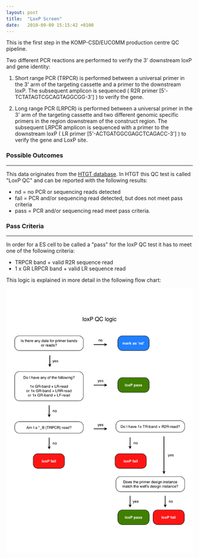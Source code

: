 ```yaml
---
layout: post
title:  "LoxP Screen"
date:   2010-09-09 15:15:42 +0100
---
```


This is the first step in the KOMP-CSD/EUCOMM production centre QC pipeline.

Two different PCR reactions are performed to verify the 3' downstream loxP and gene identity:

1. Short range PCR (TRPCR) is performed between a universal primer in the 3' arm of the targeting cassette and a primer to the downstream loxP.  The subsequent amplicon is sequenced ( R2R primer [5'-TCTATAGTCGCAGTAGGCGG-3'] ) to verify the gene.

2. Long range PCR (LRPCR) is performed between a universal primer in the 3' arm of the targeting cassette and two different genomic specific primers in the region downstream of the construct region.  The subsequent LRPCR amplicon is sequenced with a primer to the downstream loxP ( LR primer [5'-ACTGATGGCGAGCTCAGACC-3'] ) to verify the gene and LoxP site.

### Possible Outcomes
---
This data originates from the [HTGT database][htgt]. In HTGT this QC test is called "LoxP QC" and can be reported with the following results:

* nd = no PCR or sequencing reads detected
* fail = PCR and/or sequencing read detected, but does not meet pass criteria
* pass = PCR and/or sequencing read meet pass criteria.

### Pass Criteria
---
In order for a ES cell to be called a "pass" for the loxP QC test it has to meet one of the following criteria:

* TRPCR band + valid R2R sequence read
* 1 x GR LRPCR band + valid LR sequence read

This logic is explained in more detail in the following flow chart:

![alt text][image-loxp-QC-pass-fail-logic]

[htgt]: http://www.sanger.ac.uk/htgt/htgt2/welcome
[image-loxp-QC-pass-fail-logic]: /images/LoxP_QC_pass_fail_logic.png "LoxP QC logic"